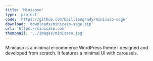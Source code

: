 ```yaml
---
title: 'Minicaso'
type: 'project'
code: 'https://github.com/baillieogrady/minicaso-sage'
download: 'downloads/minicaso-sage.zip'
url: 'https://minicaso.com'
thumbnail: '../images/minicaso.jpg'
---
```


Minicaso is a minimal e-commerce WordPress theme I designed and developed from scratch. It features a minimal UI with carousels.